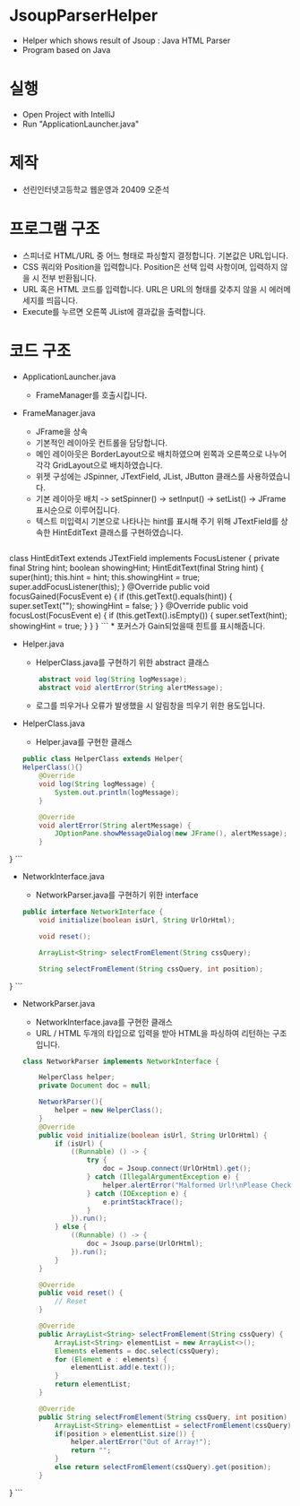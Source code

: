# JsoupParserHelper
* Helper which shows result of Jsoup : Java HTML Parser 
* Program based on Java

# 실행
* Open Project with IntelliJ 
* Run "ApplicationLauncher.java"

# 제작
* 선린인터넷고등학교 웹운영과 20409 오준석

# 프로그램 구조
* 스피너로 HTML/URL 중 어느 형태로 파싱할지 결정합니다. 기본값은 URL입니다.
* CSS 쿼리와 Position을 입력합니다. Position은 선택 입력 사항이며, 입력하지 않을 시 전부 반환됩니다.
* URL 혹은 HTML 코드를 입력합니다. URL은 URL의 형태를 갖추지 않을 시 에러메세지를 띄웁니다.
* Execute를 누르면 오른쪽 JList에 결과값을 출력합니다.
 
# 코드  구조
 * ApplicationLauncher.java
 	* FrameManager를 호출시킵니다.
 * FrameManager.java
 	* JFrame을 상속
 	* 기본적인 레이아웃 컨트롤을 담당합니다.
 	* 메인 레이아웃은 BorderLayout으로 배치하였으며 왼쪽과 오른쪽으로 나누어 각각 GridLayout으로 배치하였습니다.
 	* 위젯 구성에는 JSpinner, JTextField, JList, JButton 클래스를 사용하였습니다.
 	* 기본 레이아웃 배치 -> setSpinner() -> setInput() -> setList() -> JFrame 표시순으로 이루어집니다.
 	* 텍스트 미입력시 기본으로 나타나는 hint를 표시해 주기 위해 JTextField를 상속한 HintEditText 클래스를 구현하였습니다.
 	
 	```java
class HintEditText extends JTextField implements FocusListener {
	    private final String hint;
	    boolean showingHint;
	    HintEditText(final String hint) {
	        super(hint);
	        this.hint = hint;
	        this.showingHint = true;
	        super.addFocusListener(this);
	    }
	    @Override
	    public void focusGained(FocusEvent e) {
	        if (this.getText().equals(hint)) {
	            super.setText("");
	            showingHint = false;
	        }
	    }
	    @Override
	    public void focusLost(FocusEvent e) {
	        if (this.getText().isEmpty()) {
	            super.setText(hint);
	            showingHint = true;
	        }
	    }
}
 	```
	* 포커스가 Gain되었을때 힌트를 표시해줍니다.
* Helper.java
	* HelperClass.java를 구현하기 위한 abstract 클래스
	
	```java
	    abstract void log(String logMessage);
    	abstract void alertError(String alertMessage);
	```
	* 로그를 띄우거나 오류가 발생했을 시 알림창을 띄우기 위한 용도입니다.
* HelperClass.java
	* Helper.java를 구현한 클래스
	
	```java
	public class HelperClass extends Helper{
    HelperClass(){}
	    @Override
	    void log(String logMessage) {
	        System.out.println(logMessage);
	    }
	
	    @Override
	    void alertError(String alertMessage) {
	        JOptionPane.showMessageDialog(new JFrame(), alertMessage);
	    }
}
	```
* NetworkInterface.java
	* NetworkParser.java를 구현하기 위한 interface
	
	```java
	public interface NetworkInterface {
	    void initialize(boolean isUrl, String UrlOrHtml);
	
	    void reset();
	
	    ArrayList<String> selectFromElement(String cssQuery);
	
	    String selectFromElement(String cssQuery, int position);
}
	```
* NetworkParser.java
	* NetworkInterface.java를 구현한 클래스
	* URL / HTML 두개의 타입으로 입력을 받아 HTML을 파싱하여 리턴하는 구조입니다.

	```java
	class NetworkParser implements NetworkInterface {

	    HelperClass helper;
	    private Document doc = null;
	
	    NetworkParser(){
	        helper = new HelperClass();
	    }
	    @Override
	    public void initialize(boolean isUrl, String UrlOrHtml) {
	        if (isUrl) {
	            ((Runnable) () -> {
	                try {
	                    doc = Jsoup.connect(UrlOrHtml).get();
	                } catch (IllegalArgumentException e) {
	                    helper.alertError("Malformed Url!\nPlease Check if URL is correct.");
	                } catch (IOException e) {
	                    e.printStackTrace();
	                }
	            }).run();
	        } else {
	            ((Runnable) () -> {
	                doc = Jsoup.parse(UrlOrHtml);
	            }).run();
	        }
	    }
	
	    @Override
	    public void reset() {
			// Reset
	    }
	
	    @Override
	    public ArrayList<String> selectFromElement(String cssQuery) {
	        ArrayList<String> elementList = new ArrayList<>();
	        Elements elements = doc.select(cssQuery);
	        for (Element e : elements) {
	            elementList.add(e.text());
	        }
	        return elementList;
	    }
	
	    @Override
	    public String selectFromElement(String cssQuery, int position) {
	        ArrayList<String> elementList = selectFromElement(cssQuery);
	        if(position > elementList.size()) {
	            helper.alertError("Out of Array!");
	            return "";
	        }
	        else return selectFromElement(cssQuery).get(position);
	    }
}
	```
	